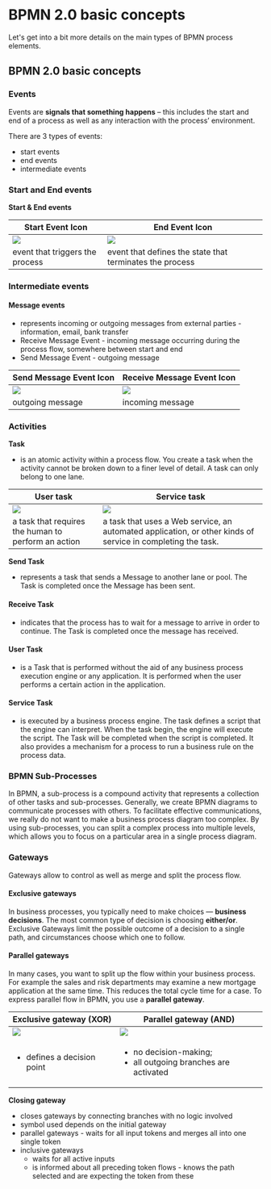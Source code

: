 # BPMN 2.0 basic concepts

Let's get into a bit more details on the main types of BPMN process elements.

## BPMN 2.0 basic concepts

### Events

Events are **signals that something happens** – this includes the start and end of a process as well as any interaction with the process’ environment.

There are 3 types of events:

* start events
* end events
* intermediate events

### Start and End events

**Start & End events**

| Start Event Icon                                                                  | End Event Icon                                                                  |
| --------------------------------------------------------------------------------- | ------------------------------------------------------------------------------- |
| ![](https://s3.eu-west-1.amazonaws.com/docx.flowx.ai/2.14/event_start.png#center) | ![](https://s3.eu-west-1.amazonaws.com/docx.flowx.ai/2.14/event_end.png#center) |
| event that triggers the process                                                   | event that defines the state that terminates the process                        |

### Intermediate events

#### **Message events**

* represents incoming or outgoing messages from external parties - information, email, bank transfer
* Receive Message Event - incoming message occurring during the process flow, somewhere between start and end
* Send Message Event - outgoing message

| Send Message Event Icon                                                            | Receive Message Event Icon                                                            |
| ---------------------------------------------------------------------------------- | ------------------------------------------------------------------------------------- |
| ![](https://s3.eu-west-1.amazonaws.com/docx.flowx.ai/2.14/message_send.png#center) | ![](https://s3.eu-west-1.amazonaws.com/docx.flowx.ai/2.14/message_receive.png#center) |
| outgoing message                                                                   | incoming message                                                                      |

### Activities

**Task**

* is an atomic activity within a process flow. You create a task when the activity cannot be broken down to a finer level of detail. A task can only belong to one lane.



| User task                                                                       | Service task                                                                                                |
| ------------------------------------------------------------------------------- | ----------------------------------------------------------------------------------------------------------- |
| ![](https://s3.eu-west-1.amazonaws.com/docx.flowx.ai/2.14/user_task.png#center) | ![](https://s3.eu-west-1.amazonaws.com/docx.flowx.ai/2.14/service_task.png#center)                          |
| a task that requires the human to perform an action                             | a task that uses a Web service, an automated application, or other kinds of service in completing the task. |

**Send Task**

* represents a task that sends a Message to another lane or pool. The Task is completed once the Message has been sent.

#### Receive Task

* indicates that the process has to wait for a message to arrive in order to continue. The Task is completed once the message has received.

#### User Task

* is a Task that is performed without the aid of any business process execution engine or any application. It is performed when the user performs a certain action in the application.

#### Service Task

* is executed by a business process engine. The task defines a script that the engine can interpret. When the task begin, the engine will execute the script. The Task will be completed when the script is completed. It also provides a mechanism for a process to run a business rule on the process data.

### BPMN Sub-Processes

In BPMN, a sub-process is a compound activity that represents a collection of other tasks and sub-processes. Generally, we create BPMN diagrams to communicate processes with others. To facilitate effective communications, we really do not want to make a business process diagram too complex. By using sub-processes, you can split a complex process into multiple levels, which allows you to focus on a particular area in a single process diagram.

### Gateways

Gateways allow to control as well as merge and split the process flow.

#### Exclusive gateways

In business processes, you typically need to make choices — **business decisions**. The most common type of decision is choosing **either/or**. Exclusive Gateways limit the possible outcome of a decision to a single path, and circumstances choose which one to follow.&#x20;

#### Parallel gateways

In many cases, you want to split up the flow within your business process. For example the sales and risk departments may examine a new mortgage application at the same time. This reduces the total cycle time for a case. To express parallel flow in BPMN, you use a **parallel gateway**.

| Exclusive gateway (XOR)                                                                 | Parallel gateway (AND)                                                                 |
| --------------------------------------------------------------------------------------- | -------------------------------------------------------------------------------------- |
| ![](https://s3.eu-west-1.amazonaws.com/docx.flowx.ai/2.14/gateway_exclusive.png#center) | ![](https://s3.eu-west-1.amazonaws.com/docx.flowx.ai/2.14/gateway_parallel.png#center) |
| <ul><li>defines a decision point</li></ul>                                              | <ul><li>no decision-making; </li><li>all outgoing branches are activated</li></ul>     |

**Closing gateway**

* closes gateways by connecting branches with no logic involved
* symbol used depends on the initial gateway
* parallel gateways - waits for all input tokens and merges all into one single token
* inclusive gateways
  * waits for all active inputs
  * is informed about all preceding token flows - knows the path selected and are expecting the token from these